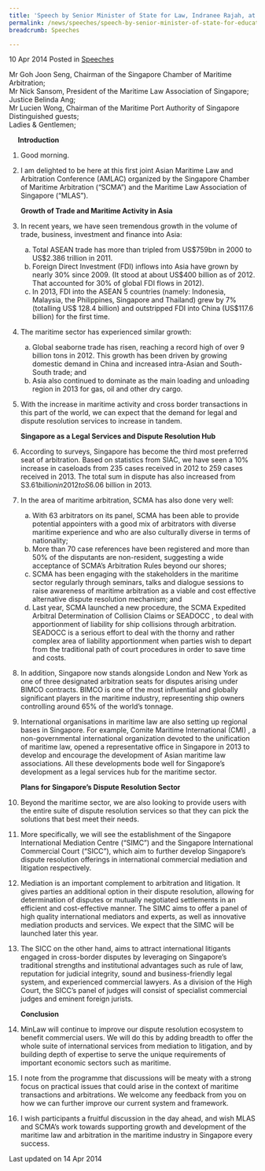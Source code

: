 ```yaml
---
title: 'Speech by Senior Minister of State for Law, Indranee Rajah, at the Asian Maritime Law and Arbitration Conference'
permalink: /news/speeches/speech-by-senior-minister-of-state-for-education-and-law--ms-ind
breadcrumb: Speeches

---
```




10 Apr 2014 Posted in [Speeches](/news/speeches)

Mr Goh Joon Seng, Chairman of the Singapore Chamber of Maritime Arbitration;  
Mr Nick Sansom, President of the Maritime Law Association of Singapore;  
Justice Belinda Ang;  
Mr Lucien Wong, Chairman of the Maritime Port Authority of Singapore  
Distinguished guests;  
Ladies & Gentlemen;  

<p style="margin-left: 18px; font-weight:bold">Introduction</p>

 1. Good morning. 

 2. I am delighted to be here at this first joint Asian Maritime Law and Arbitration Conference (AMLAC) organized by the Singapore Chamber of Maritime Arbitration (“SCMA”) and the Maritime Law Association of Singapore (“MLAS”). 

    **Growth of Trade and Maritime Activity in Asia**


 3. In recent years, we have seen tremendous growth in the volume of trade, business, investment and finance into Asia:
    <ol style="list-style-type: lower-alpha">
    <li>Total ASEAN trade has more than tripled from US$759bn in 2000 to US$2.386 trillion in 2011. </li>
    <li>Foreign Direct Investment (FDI) inflows into Asia have grown by nearly 30% since 2009. (It stood at about US$400 billion as of       2012. That accounted for 30% of global FDI flows in 2012). </li> 
    <li>In 2013, FDI into the ASEAN 5 countries (namely: Indonesia, Malaysia, the Philippines, Singapore and Thailand) grew by 7%           (totalling US$ 128.4 billion) and outstripped FDI into China (US$117.6 billion) for the first time. </li> 
    </ol>



 4. The maritime sector has experienced similar growth:
    <ol style="list-style-type: lower-alpha">
    <li> Global seaborne trade has risen, reaching a record high of over 9 billion tons in 2012.  This growth has been driven by growing     domestic demand in China and increased intra-Asian and South-South trade; and</li>
    <li> Asia also continued to dominate as the main loading and unloading region in 2013 for gas, oil and other dry cargo.  </li>
    </ol>


 5. With the increase in maritime activity and cross border transactions in this part of the world, we can expect that the demand for legal and dispute resolution services to increase in tandem. 
    
    **Singapore as a Legal Services and Dispute Resolution Hub**


 6. According to surveys, Singapore has become the third most preferred seat of arbitration. Based on statistics from SIAC, we have seen a 10% increase in caseloads from 235 cases received in 2012 to 259 cases received in 2013. The total sum in dispute has also increased from S$3.61 billion in 2012 to S$6.06 billion in 2013. 

 7. In the area of maritime arbitration, SCMA has also done very well: 
    <ol style="list-style-type: lower-alpha">
    <li>With 63 arbitrators on its panel, SCMA has been able to provide potential appointers with a good mix of arbitrators with diverse     maritime experience and who are also culturally diverse in terms of nationality; </li>
    <li>More than 70 case references have been registered and more than 50% of the disputants are non-resident, suggesting a wide           acceptance of SCMA’s Arbitration Rules beyond our shores; </li>
    <li>SCMA has been engaging with the stakeholders in the maritime sector regularly through seminars, talks and dialogue sessions to       raise awareness of maritime arbitration as a viable and cost effective alternative dispute resolution mechanism; and </li>
    <li>Last year, SCMA launched a new procedure, the SCMA Expedited Arbitral Determination of Collision Claims or SEADOCC , to deal         with apportionment of liability for ship collisions through arbitration. SEADOCC is a serious effort to deal with the thorny and       rather complex area of liability apportionment when parties wish to depart from the traditional path of court procedures in order       to save time and costs. </li>
    </ol>


 8. In addition, Singapore now stands alongside London and New York as one of three designated arbitration seats for disputes arising under BIMCO contracts.  BIMCO is one of the most influential and globally significant players in the maritime industry, representing ship owners controlling around 65% of the world’s tonnage.  


 9. International organisations in maritime law are also setting up regional bases in Singapore. For example, Comite Maritime International (CMI) , a non-governmental international organization devoted to the unification of maritime law, opened a representative office in Singapore in 2013 to develop and encourage the development of Asian maritime law associations. All these developments bode well for Singapore’s development as a legal services hub for the maritime sector.
    
    **Plans for Singapore’s Dispute Resolution Sector**


10. Beyond the maritime sector, we are also looking to provide users with the entire suite of dispute resolution services so that they can pick the solutions that best meet their needs. 


11. More specifically, we will see the establishment of the Singapore International Mediation Centre (“SIMC”) and the Singapore International Commercial Court (“SICC”), which aim to further develop Singapore’s dispute resolution offerings in international commercial mediation and litigation respectively. 

12. Mediation is an important complement to arbitration and litigation. It gives parties an additional option in their dispute resolution, allowing for determination of disputes or mutually negotiated settlements in an efficient and cost-effective manner. The SIMC aims to offer a panel of high quality international mediators and experts, as well as innovative mediation products and services. We expect that the SIMC will be launched later this year.


13. The SICC on the other hand, aims to attract international litigants engaged in cross-border disputes by leveraging on Singapore’s traditional strengths and institutional advantages such as rule of law, reputation for judicial integrity, sound and business-friendly legal system, and experienced commercial lawyers. As a division of the High Court, the SICC’s panel of judges will consist of specialist commercial judges and eminent foreign jurists. 
    
    **Conclusion**


14. MinLaw will continue to improve our dispute resolution ecosystem to benefit commercial users. We will do this by adding breadth to offer the whole suite of international services from mediation to litigation, and by building depth of expertise to serve the unique requirements of important economic sectors such as maritime. 


15. I note from the programme that discussions will be meaty with a strong focus on practical issues that could arise in the context of maritime transactions and arbitrations. We welcome any feedback from you on how we can further improve our current system and framework.

16. I wish participants a fruitful discussion in the day ahead, and wish MLAS and SCMA’s work towards supporting growth and development of the maritime law and arbitration in the maritime industry in Singapore every success. 


<p class="right-side-updated">Last updated on 14 Apr 2014</p>


